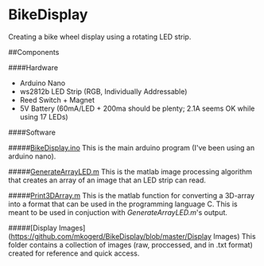 # BikeDisplay
Creating a bike wheel display using a rotating LED strip.

##Components

####Hardware
- Arduino Nano
- ws2812b LED Strip (RGB, Individually Addressable)
- Reed Switch + Magnet
- 5V Battery (60mA/LED + 200ma should be plenty; 2.1A seems OK while using 17 LEDs)

####Software

#####[BikeDisplay.ino](https://github.com/mkogerd/BikeDisplay/blob/master/BikeDisplay.ino) 
This is the main arduino program (I've been using an arduino nano).

#####[GenerateArrayLED.m](https://github.com/mkogerd/BikeDisplay/blob/master/GenerateArrayLED.m)
This is the matlab image processing algorithm that creates an array of an image that an LED strip can read.

#####[Print3DArray.m](https://github.com/mkogerd/BikeDisplay/blob/master/Print3DArray.m)
This is the matlab function for converting a 3D-array into a format that can be used in the programming language C. This is meant to be used in conjuction with *GenerateArrayLED.m*'s output.

#####[Display Images](https://github.com/mkogerd/BikeDisplay/blob/master/Display Images)
This folder contains a collection of images (raw, proccessed, and in .txt format) created for reference and quick access.